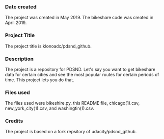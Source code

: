 ### Date created
The project was created in May 2019. The bikeshare code was created in April 2019.

### Project Title
The project title is klonoadc/pdsnd_github.

### Description
The project is a repository for PDSND. Let's say you want to get bikeshare data for certain cities and see the most popular routes for certain periods of time. This project lets you do that.

### Files used
The files used were bikeshire.py, this README file, chicago(1).csv, new_york_city(1).csv, and washingtin(1).csv.

### Credits
The project is based on a fork repsitory of udacity/pdsnd_github.
